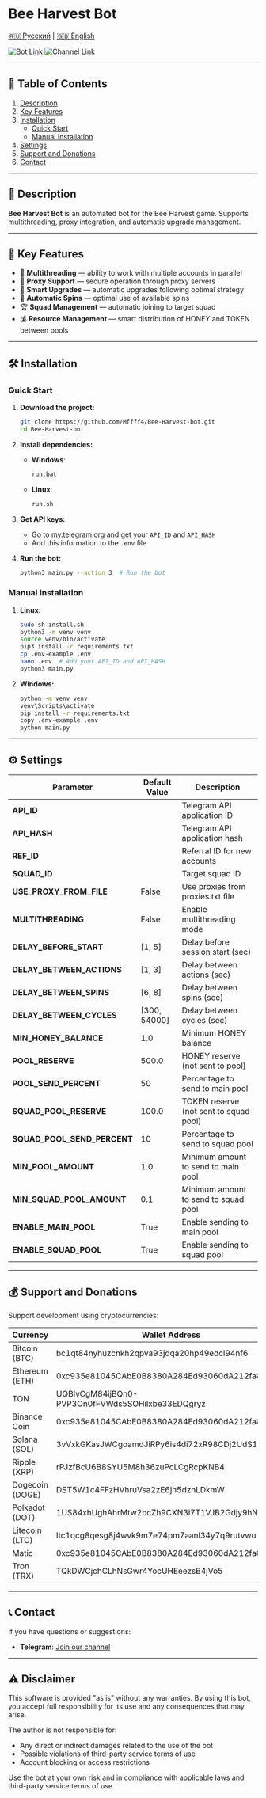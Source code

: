# Bee Harvest Bot

[🇷🇺 Русский](README-RU.md) | [🇬🇧 English](README.md)

[![Bot Link](https://img.shields.io/badge/Telegram_Bot-Link-blue?style=for-the-badge&logo=Telegram&logoColor=white)](https://t.me/beeharvestbot?start=6344320439_4acFkDo5)
[![Channel Link](https://img.shields.io/badge/Telegram_Channel-Link-blue?style=for-the-badge&logo=Telegram&logoColor=white)](https://t.me/+uF4lQD9ZEUE4NGUy)

---

## 📑 Table of Contents
1. [Description](#description)
2. [Key Features](#key-features)
3. [Installation](#installation)
   - [Quick Start](#quick-start)
   - [Manual Installation](#manual-installation)
4. [Settings](#settings)
5. [Support and Donations](#support-and-donations)
6. [Contact](#contact)

---

## 📜 Description
**Bee Harvest Bot** is an automated bot for the Bee Harvest game. Supports multithreading, proxy integration, and automatic upgrade management.

---

## 🌟 Key Features
- 🔄 **Multithreading** — ability to work with multiple accounts in parallel
- 🔐 **Proxy Support** — secure operation through proxy servers
- 🎯 **Smart Upgrades** — automatic upgrades following optimal strategy
- 🎲 **Automatic Spins** — optimal use of available spins
- 🏆 **Squad Management** — automatic joining to target squad
- 💰 **Resource Management** — smart distribution of HONEY and TOKEN between pools

---

## 🛠️ Installation

### Quick Start
1. **Download the project:**
   ```bash
   git clone https://github.com/Mffff4/Bee-Harvest-bot.git
   cd Bee-Harvest-bot
   ```

2. **Install dependencies:**
   - **Windows**:
     ```bash
     run.bat
     ```
   - **Linux**:
     ```bash
     run.sh
     ```

3. **Get API keys:**
   - Go to [my.telegram.org](https://my.telegram.org) and get your `API_ID` and `API_HASH`
   - Add this information to the `.env` file

4. **Run the bot:**
   ```bash
   python3 main.py --action 3  # Run the bot
   ```

### Manual Installation
1. **Linux:**
   ```bash
   sudo sh install.sh
   python3 -m venv venv
   source venv/bin/activate
   pip3 install -r requirements.txt
   cp .env-example .env
   nano .env  # Add your API_ID and API_HASH
   python3 main.py
   ```

2. **Windows:**
   ```bash
   python -m venv venv
   venv\Scripts\activate
   pip install -r requirements.txt
   copy .env-example .env
   python main.py
   ```

---

## ⚙️ Settings

| Parameter                  | Default Value         | Description                                                 |
|---------------------------|----------------------|---------------------------------------------------------------|
| **API_ID**                |                      | Telegram API application ID                                   |
| **API_HASH**              |                      | Telegram API application hash                                 |
| **REF_ID**                |          | Referral ID for new accounts                                  |
| **SQUAD_ID**              |                  | Target squad ID                                               |
| **USE_PROXY_FROM_FILE**   | False                | Use proxies from proxies.txt file                             |
| **MULTITHREADING**        | False                | Enable multithreading mode                                    |
| **DELAY_BEFORE_START**    | [1, 5]               | Delay before session start (sec)                              |
| **DELAY_BETWEEN_ACTIONS** | [1, 3]               | Delay between actions (sec)                                   |
| **DELAY_BETWEEN_SPINS**   | [6, 8]               | Delay between spins (sec)                                     |
| **DELAY_BETWEEN_CYCLES**  | [300, 54000]         | Delay between cycles (sec)                                    |
| **MIN_HONEY_BALANCE**     | 1.0                  | Minimum HONEY balance                                         |
| **POOL_RESERVE**          | 500.0                | HONEY reserve (not sent to pool)                              |
| **POOL_SEND_PERCENT**     | 50                   | Percentage to send to main pool                               |
| **SQUAD_POOL_RESERVE**    | 100.0                | TOKEN reserve (not sent to squad pool)                        |
| **SQUAD_POOL_SEND_PERCENT**| 10                  | Percentage to send to squad pool                              |
| **MIN_POOL_AMOUNT**      | 1.0                  | Minimum amount to send to main pool                           |
| **MIN_SQUAD_POOL_AMOUNT**| 0.1                  | Minimum amount to send to squad pool                          |
| **ENABLE_MAIN_POOL**     | True                 | Enable sending to main pool                                   |
| **ENABLE_SQUAD_POOL**    | True                 | Enable sending to squad pool                                  |

---

## 💰 Support and Donations

Support development using cryptocurrencies:

| Currency              | Wallet Address                                                                     |
|----------------------|------------------------------------------------------------------------------------|
| Bitcoin (BTC)        |bc1qt84nyhuzcnkh2qpva93jdqa20hp49edcl94nf6| 
| Ethereum (ETH)       |0xc935e81045CAbE0B8380A284Ed93060dA212fa83| 
| TON                  |UQBlvCgM84ijBQn0-PVP3On0fFVWds5SOHilxbe33EDQgryz|
| Binance Coin         |0xc935e81045CAbE0B8380A284Ed93060dA212fa83| 
| Solana (SOL)         |3vVxkGKasJWCgoamdJiRPy6is4di72xR98CDj2UdS1BE| 
| Ripple (XRP)         |rPJzfBcU6B8SYU5M8h36zuPcLCgRcpKNB4| 
| Dogecoin (DOGE)      |DST5W1c4FFzHVhruVsa2zE6jh5dznLDkmW| 
| Polkadot (DOT)       |1US84xhUghAhrMtw2bcZh9CXN3i7T1VJB2Gdjy9hNjR3K71| 
| Litecoin (LTC)       |ltc1qcg8qesg8j4wvk9m7e74pm7aanl34y7q9rutvwu| 
| Matic                |0xc935e81045CAbE0B8380A284Ed93060dA212fa83| 
| Tron (TRX)           |TQkDWCjchCLhNsGwr4YocUHEeezsB4jVo5| 

---

## 📞 Contact

If you have questions or suggestions:
- **Telegram**: [Join our channel](https://t.me/+ap1Yd23CiuVkOTEy)

---

## ⚠️ Disclaimer

This software is provided "as is" without any warranties. By using this bot, you accept full responsibility for its use and any consequences that may arise.

The author is not responsible for:
- Any direct or indirect damages related to the use of the bot
- Possible violations of third-party service terms of use
- Account blocking or access restrictions

Use the bot at your own risk and in compliance with applicable laws and third-party service terms of use.


